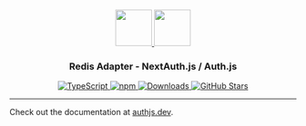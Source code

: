 <p align="center">
  <br/>
  <a href="https://authjs.dev" target="_blank">
    <img height="64px" src="https://authjs.dev/img/logo-sm.png" />
  </a>
  <a href="https://redis.io/" target="_blank">
    <img height="64px" src="https://redis.io/wp-content/uploads/2024/04/Logotype.svg"/>
  </a>
  <h3 align="center"><b>Redis Adapter</b> - NextAuth.js / Auth.js</a></h3>
  <p align="center" style="align: center;">
    <a href="https://npm.im/@auth/redis-adapter">
      <img src="https://img.shields.io/badge/TypeScript-blue?style=flat-square" alt="TypeScript" />
    </a>
    <a href="https://npm.im/@auth/redis-adapter">
      <img alt="npm" src="https://img.shields.io/npm/v/@auth/redis-adapter?color=green&label=@auth/redis-adapter&style=flat-square">
    </a>
    <a href="https://www.npmtrends.com/@auth/redis-adapter">
      <img src="https://img.shields.io/npm/dm/@auth/redis-adapter?label=%20downloads&style=flat-square" alt="Downloads" />
    </a>
    <a href="https://github.com/nextauthjs/next-auth/stargazers">
      <img src="https://img.shields.io/github/stars/nextauthjs/next-auth?style=flat-square" alt="GitHub Stars" />
    </a>
  </p>
</p>

---

Check out the documentation at [authjs.dev](https://authjs.dev/reference/adapter/redis).
